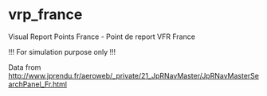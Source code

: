 # vrp_france

Visual Report Points France - Point de report VFR France 

!!! For simulation purpose only !!!

Data from http://www.jprendu.fr/aeroweb/_private/21_JpRNavMaster/JpRNavMasterSearchPanel_Fr.html
